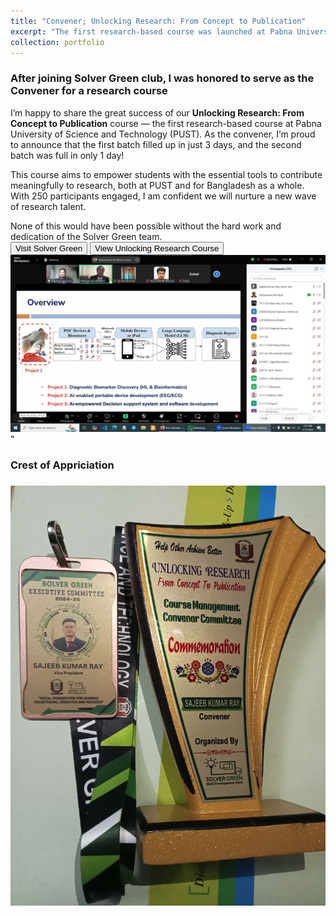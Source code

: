 ```yaml
---
title: "Convener; Unlocking Research: From Concept to Publication"
excerpt: "The first research-based course was launched at Pabna University of Science and Technology <img src='/images/UR_SS.jpg'>"
collection: portfolio
---
```


<H3>After joining Solver Green club, I was honored to serve as the Convener for a research course</H3>

I’m happy to share the great success of our **Unlocking Research: From Concept to Publication** course — the first research-based course at Pabna University of Science and Technology (PUST). As the convener, I’m proud to announce that the first batch filled up in just 3 days, and the second batch was full in only 1 day! 

This course aims to empower students with the essential tools to contribute meaningfully to research, both at PUST and for Bangladesh as a whole. With 250 participants engaged, I am confident we will nurture a new wave of research talent.

None of this would have been possible without the hard work and dedication of the Solver Green team.
<br>
<button class = "btn" onclick="window.location.href='https://web.facebook.com/solvergreen1';">Visit Solver Green</button> <button class = "btn" onclick="window.location.href='https://web.facebook.com/share/p/1HJsdccyxT/';">View Unlocking Research Course</button>
<img src='/images/UR_SS.jpg'>"
<h3>Crest of Appriciation  <h3>
<img src='/images/Convener-Crest.jpg'>

